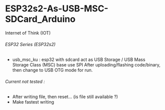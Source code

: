 # ESP32s2-As-USB-MSC-SDCard_Arduino
Internet of Think (IOT)

###### ESP32 Series (ESP32s2)
- usb_msc_ku :
esp32 with sdcard act as USB Storage / USB Mass Storage Class (MSC) base use SPI
After uploading/flashing code/binary, then change to USB OTG mode for run.

###### Current not tested :
- After writing file, then reset... (is file still available ?)
- Make fastest writing

